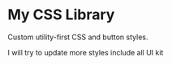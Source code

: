 # My CSS Library

Custom utility-first CSS and button styles.

I will try to update more styles include all UI kit